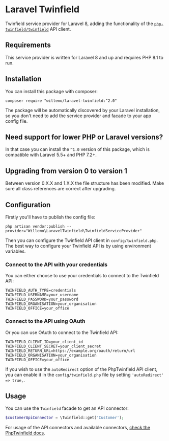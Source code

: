 # Laravel Twinfield

Twinfield service provider for Laravel 8, adding the functionality of the [`php-twinfield/twinfield`](https://github.com/php-twinfield/twinfield) API client.

## Requirements

This service provider is written for Laravel 8 and up and requires PHP 8.1 to run.

## Installation

You can install this package with composer:

```
composer require "willemo/laravel-twinfield:^2.0"
```

The package will be automatically discovered by your Laravel installation, so you don't need to add the service provider and facade to your app config file.

## Need support for lower PHP or Laravel versions?

In that case you can install the `^1.0` version of this package, which is compatible with Laravel 5.5+ and PHP 7.2+.

## Upgrading from version 0 to version 1

Between version 0.X.X and 1.X.X the file structure has been modified. Make sure all class references are correct after upgrading.

## Configuration

Firstly you'll have to publish the config file:

```
php artisan vendor:publish --provider="Willemo\LaravelTwinfield\TwinfieldServiceProvider"
```

Then you can configure the Twinfield API client in `config/twinfield.php`. The best way to configure your Twinfield API is by using environment variables.

### Connect to the API with your credentials

You can either choose to use your credentials to connect to the Twinfield API:

```dotenv
TWINFIELD_AUTH_TYPE=credentials
TWINFIELD_USERNAME=your_username
TWINFIELD_PASSWORD=your_password
TWINFIELD_ORGANISATION=your_organisation
TWINFIELD_OFFICE=your_office
```

### Connect to the API using OAuth

Or you can use OAuth to connect to the Twinfield API:

```dotenv
TWINFIELD_CLIENT_ID=your_client_id
TWINFIELD_CLIENT_SECRET=your_client_secret
TWINFIELD_RETURN_URL=https://example.org/oauth/return/url
TWINFIELD_ORGANISATION=your_organisation
TWINFIELD_OFFICE=your_office
```

If you wish to use the `autoRedirect` option of the PhpTwinfield API client, you can enable it in the `config/twinfield.php` file by setting `'autoRedirect' => true,`.

## Usage

You can use the `Twinfield` facade to get an API connector:

```php
$customerApiConnector = \Twinfield::get('Customer');
```

For usage of the API connectors and available connectors, [check the PhpTwinfield docs](https://github.com/php-twinfield/twinfield).
